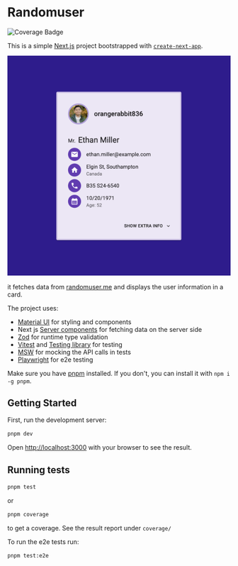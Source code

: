 # Randomuser

![Coverage Badge](https://raw.githubusercontent.com/gist/vhlongon/b1f395b2532fc512e4b3ce4fa294e1b9/raw/badge.svg)

This is a simple [Next.js](https://nextjs.org/) project bootstrapped with [`create-next-app`](https://github.com/vercel/next.js/tree/canary/packages/create-next-app).

![Screenshot](randomuser.png)

it fetches data from [randomuser.me](https://randomuser.me/api/) and displays the user information in a card.

The project uses:

- [Material UI](https://mui.com/material-ui/) for styling and components
- Next js [Server components](https://nextjs.org/docs/app/building-your-application/rendering/server-components) for fetching data on the server side
- [Zod](https://github.com/colinhacks/zod) for runtime type validation
- [Vitest](https://vitest.dev/) and [Testing library](https://testing-library.com/) for testing
- [MSW](https://mswjs.io/) for mocking the API calls in tests
- [Playwright](https://playwright.dev/) for e2e testing

Make sure you have [pnpm](https://pnpm.io/) installed. If you don't, you can install it with `npm i -g pnpm`.

## Getting Started

First, run the development server:

```bash
pnpm dev
```

Open [http://localhost:3000](http://localhost:3000) with your browser to see the result.

## Running tests

```bash
pnpm test
```

or

```bash
pnpm coverage
```

to get a coverage. See the result report under `coverage/`

To run the e2e tests run:

```bash
pnpm test:e2e
```
